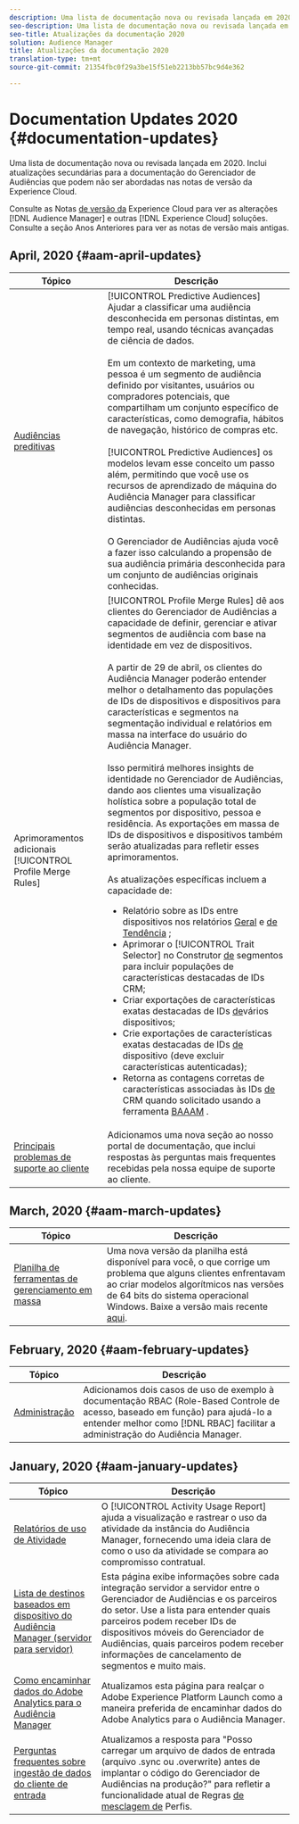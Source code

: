 ```yaml
---
description: Uma lista de documentação nova ou revisada lançada em 2020. Inclui atualizações secundárias para a documentação do Gerenciador de Audiências que podem não ser abordadas nas notas de versão da Experience Cloud.
seo-description: Uma lista de documentação nova ou revisada lançada em 2020. Inclui atualizações secundárias para a documentação do Gerenciador de Audiências que podem não ser abordadas nas notas de versão da Experience Cloud.
seo-title: Atualizações da documentação 2020
solution: Audience Manager
title: Atualizações da documentação 2020
translation-type: tm+mt
source-git-commit: 21354fbc0f29a3be15f51eb2213bb57bc9d4e362

---
```



# Documentation Updates 2020 {#documentation-updates}

Uma lista de documentação nova ou revisada lançada em 2020. Inclui atualizações secundárias para a documentação do Gerenciador de Audiências que podem não ser abordadas nas notas de versão da Experience Cloud.

Consulte as Notas [de versão da](https://marketing.adobe.com/resources/help/en_US/whatsnew/) Experience Cloud para ver as alterações [!DNL Audience Manager] e outras [!DNL Experience Cloud] soluções. Consulte a seção Anos [](../docs-updates/docs-2019.md) Anteriores para ver as notas de versão mais antigas.

## April, 2020 {#aam-april-updates}

| Tópico | Descrição |
|---- |----|
| [Audiências preditivas](../features/algorithmic-models/predictive-audiences.md) | [!UICONTROL Predictive Audiences] Ajudar a classificar uma audiência desconhecida em personas distintas, em tempo real, usando técnicas avançadas de ciência de dados. <br><br> Em um contexto de marketing, uma pessoa é um segmento de audiência definido por visitantes, usuários ou compradores potenciais, que compartilham um conjunto específico de características, como demografia, hábitos de navegação, histórico de compras etc.<br><br>[!UICONTROL Predictive Audiences] os modelos levam esse conceito um passo além, permitindo que você use os recursos de aprendizado de máquina do Audiência Manager para classificar audiências desconhecidas em personas distintas. <br><br>O Gerenciador de Audiências ajuda você a fazer isso calculando a propensão de sua audiência primária desconhecida para um conjunto de audiências originais conhecidas. |
| Aprimoramentos adicionais [!UICONTROL Profile Merge Rules] | [!UICONTROL Profile Merge Rules] dê aos clientes do Gerenciador de Audiências a capacidade de definir, gerenciar e ativar segmentos de audiência com base na identidade em vez de dispositivos. <br><br> A partir de 29 de abril, os clientes do Audiência Manager poderão entender melhor o detalhamento das populações de IDs de dispositivos e dispositivos para características e segmentos na segmentação individual e relatórios em massa na interface do usuário do Audiência Manager. <br><br> Isso permitirá melhores insights de identidade no Gerenciador de Audiências, dando aos clientes uma visualização holística sobre a população total de segmentos por dispositivo, pessoa e residência. As exportações em massa de IDs de dispositivos e dispositivos também serão atualizadas para refletir esses aprimoramentos.<br><br>  As atualizações específicas incluem a capacidade de: <ul><li>Relatório sobre as IDs [](../reference/ids-in-aam.md) entre dispositivos nos relatórios [Geral](../reporting/general-reports.md) e [de Tendência](../reporting/trend-reports.md) ;</li><li>Aprimorar o [!UICONTROL Trait Selector] no Construtor [de](../features/segments/segment-builder.md) segmentos para incluir populações de características destacadas de IDs [](../reference/ids-in-aam.md)CRM;</li><li>Criar exportações de características exatas destacadas de IDs [de](../reference/ids-in-aam.md)vários dispositivos;</li><li>Crie exportações de características exatas destacadas de IDs [de](../reference/ids-in-aam.md) dispositivo (deve excluir características autenticadas);</li><li>Retorna as contagens corretas de características associadas às IDs [de](../reference/ids-in-aam.md) CRM quando solicitado usando a ferramenta [BAAAM](../reference/bulk-management-tools/bulk-management-intro.md) .</li></ul> |
| [Principais problemas de suporte ao cliente](../support-issues/support-issues-overview.md) | Adicionamos uma nova seção ao nosso portal de documentação, que inclui respostas às perguntas mais frequentes recebidas pela nossa equipe de suporte ao cliente. |

## March, 2020 {#aam-march-updates}

| Tópico | Descrição |
|---- |----|
| [Planilha de ferramentas de gerenciamento em massa](../reference/bulk-management-tools/bulk-management-intro.md) | Uma nova versão da planilha está disponível para você, o que corrige um problema que alguns clientes enfrentavam ao criar modelos algorítmicos nas versões de 64 bits do sistema operacional Windows. Baixe a versão mais recente [aqui](../reference/bulk-management-tools/assets/BAAAM_V2_20200311.xlsm). |

## February, 2020 {#aam-february-updates}

| Tópico | Descrição |
|---- |----|
| [Administração](../features/administration/administration-overview.md#use-cases) | Adicionamos dois casos de uso de exemplo à documentação RBAC (Role-Based Controle de acesso,  baseado em função) para ajudá-lo a entender melhor como [!DNL RBAC] facilitar a administração do Audiência Manager. |

## January, 2020 {#aam-january-updates}

| Tópico | Descrição |
|--- |----|
| [Relatórios de uso de Atividade](../features/administration/activity-usage-reporting.md) | O [!UICONTROL Activity Usage Report] ajuda a visualização e rastrear o uso da atividade da instância do Audiência Manager, fornecendo uma ideia clara de como o uso da atividade se compara ao compromisso contratual. |
| [Lista de destinos baseados em dispositivo do Audiência Manager (servidor para servidor)](/help/using/features/destinations/device-based-destinations-list.md) | Esta página exibe informações sobre cada integração servidor a servidor entre o Gerenciador de Audiências e os parceiros do setor. Use a lista para entender quais parceiros podem receber IDs de dispositivos móveis do Gerenciador de Audiências, quais parceiros podem receber informações de cancelamento de segmentos e muito mais. |
| [Como encaminhar dados do Adobe Analytics para o Audiência Manager](../integration/integration-other-solutions/audience-management-module.md) | Atualizamos esta página para realçar o Adobe Experience Platform Launch como a maneira preferida de encaminhar dados do Adobe Analytics para o Audiência Manager. |
| [Perguntas frequentes sobre ingestão de dados do cliente de entrada](/help/using/faq/faq-inbound-data-ingestion.md) | Atualizamos a resposta para &quot;Posso carregar um arquivo de dados de entrada (arquivo .sync ou .overwrite) antes de implantar o código do Gerenciador de Audiências na produção?&quot; para refletir a funcionalidade atual de Regras [de mesclagem de](/help/using/features/profile-merge-rules/merge-rule-targeting-options.md) Perfis. |
